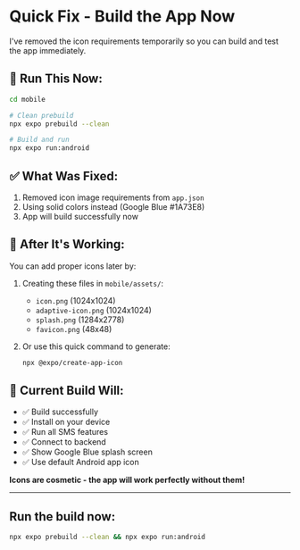 # Quick Fix - Build the App Now

I've removed the icon requirements temporarily so you can build and test the app immediately.

## 🚀 Run This Now:

```bash
cd mobile

# Clean prebuild
npx expo prebuild --clean

# Build and run
npx expo run:android
```

## ✅ What Was Fixed:

1. Removed icon image requirements from `app.json`
2. Using solid colors instead (Google Blue #1A73E8)
3. App will build successfully now

## 📱 After It's Working:

You can add proper icons later by:

1. Creating these files in `mobile/assets/`:
   - `icon.png` (1024x1024)
   - `adaptive-icon.png` (1024x1024)
   - `splash.png` (1284x2778)
   - `favicon.png` (48x48)

2. Or use this quick command to generate:
   ```bash
   npx @expo/create-app-icon
   ```

## 🎯 Current Build Will:

- ✅ Build successfully
- ✅ Install on your device
- ✅ Run all SMS features
- ✅ Connect to backend
- ✅ Show Google Blue splash screen
- ✅ Use default Android app icon

**Icons are cosmetic - the app will work perfectly without them!**

---

## Run the build now:

```bash
npx expo prebuild --clean && npx expo run:android
```
